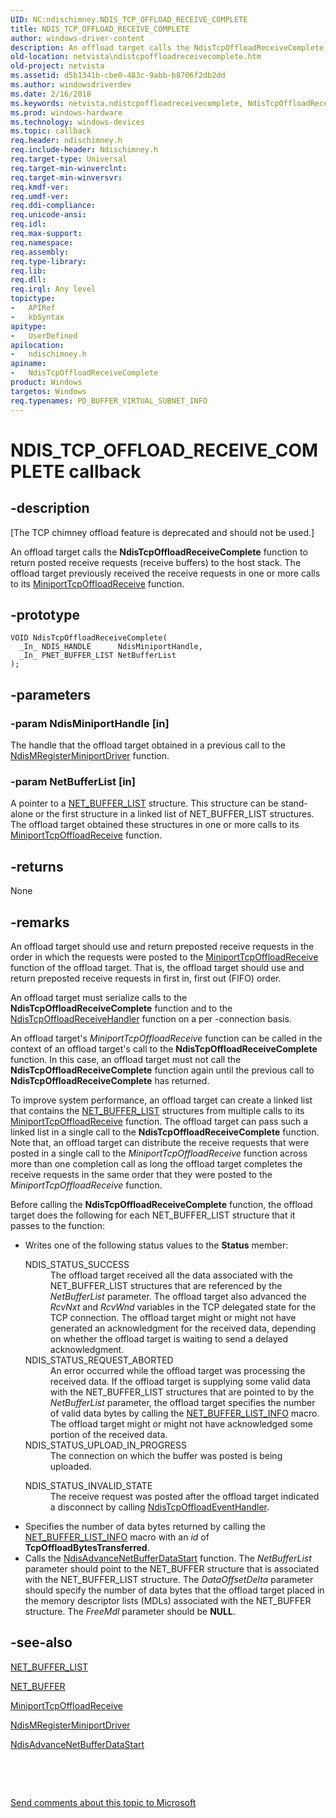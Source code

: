 ```yaml
---
UID: NC:ndischimney.NDIS_TCP_OFFLOAD_RECEIVE_COMPLETE
title: NDIS_TCP_OFFLOAD_RECEIVE_COMPLETE
author: windows-driver-content
description: An offload target calls the NdisTcpOffloadReceiveComplete function to return posted receive requests (receive buffers) to the host stack.
old-location: netvista\ndistcpoffloadreceivecomplete.htm
old-project: netvista
ms.assetid: d5b1341b-cbe0-483c-9abb-b8706f2db2dd
ms.author: windowsdriverdev
ms.date: 2/16/2018
ms.keywords: netvista.ndistcpoffloadreceivecomplete, NdisTcpOffloadReceiveComplete callback function [Network Drivers Starting with Windows Vista], NdisTcpOffloadReceiveComplete, NDIS_TCP_OFFLOAD_RECEIVE_COMPLETE, NDIS_TCP_OFFLOAD_RECEIVE_COMPLETE, ndischimney/NdisTcpOffloadReceiveComplete, tcp_chim_ndis_func_7d17cfb0-d83a-42e2-9ac8-042bf1964991.xml
ms.prod: windows-hardware
ms.technology: windows-devices
ms.topic: callback
req.header: ndischimney.h
req.include-header: Ndischimney.h
req.target-type: Universal
req.target-min-winverclnt: 
req.target-min-winversvr: 
req.kmdf-ver: 
req.umdf-ver: 
req.ddi-compliance: 
req.unicode-ansi: 
req.idl: 
req.max-support: 
req.namespace: 
req.assembly: 
req.type-library: 
req.lib: 
req.dll: 
req.irql: Any level
topictype:
-	APIRef
-	kbSyntax
apitype:
-	UserDefined
apilocation:
-	ndischimney.h
apiname:
-	NdisTcpOffloadReceiveComplete
product: Windows
targetos: Windows
req.typenames: PD_BUFFER_VIRTUAL_SUBNET_INFO
---
```


# NDIS_TCP_OFFLOAD_RECEIVE_COMPLETE callback


## -description


<p class="CCE_Message">[The TCP chimney offload feature is deprecated and should not be used.]

An offload target calls the 
  <b>NdisTcpOffloadReceiveComplete</b> function to return posted receive requests (receive buffers) to the
  host stack. The offload target previously received the receive requests in one or more calls to its 
  <a href="..\ndischimney\nc-ndischimney-w_tcp_offload_receive_handler.md">
  MiniportTcpOffloadReceive</a> function.


## -prototype


````
VOID NdisTcpOffloadReceiveComplete(
  _In_ NDIS_HANDLE      NdisMiniportHandle,
  _In_ PNET_BUFFER_LIST NetBufferList
);
````


## -parameters




### -param NdisMiniportHandle [in]

The handle that the offload target obtained in a previous call to the 
     <a href="..\ndis\nf-ndis-ndismregisterminiportdriver.md">
     NdisMRegisterMiniportDriver</a> function.


### -param NetBufferList [in]

A pointer to a 
     <a href="..\ndis\ns-ndis-_net_buffer_list.md">NET_BUFFER_LIST</a> structure. This structure
     can be stand-alone or the first structure in a linked list of NET_BUFFER_LIST structures. The offload
     target obtained these structures in one or more calls to its 
     <a href="..\ndischimney\nc-ndischimney-w_tcp_offload_receive_handler.md">
     MiniportTcpOffloadReceive</a> function.


## -returns



None




## -remarks



An offload target should use and return preposted receive requests in the order in which the requests
    were posted to the 
    <a href="..\ndischimney\nc-ndischimney-w_tcp_offload_receive_handler.md">
    MiniportTcpOffloadReceive</a> function of the offload target. That is, the offload target should use
    and return preposted receive requests in first in, first out (FIFO) order.

An offload target must serialize calls to the 
    <b>NdisTcpOffloadReceiveComplete</b> function and to the 
    <a href="..\ndischimney\nc-ndischimney-ndis_tcp_offload_receive_indicate.md">
    NdisTcpOffloadReceiveHandler</a> function on a per -connection basis.

An offload target's 
    <i>MiniportTcpOffloadReceive</i> function can be called in the context of an offload target's call to the 
    <b>NdisTcpOffloadReceiveComplete</b> function. In this case, an offload target must not call the 
    <b>NdisTcpOffloadReceiveComplete</b> function again until the previous call to 
    <b>NdisTcpOffloadReceiveComplete</b> has returned.

To improve system performance, an offload target can create a linked list that contains the 
    <a href="..\ndis\ns-ndis-_net_buffer_list.md">NET_BUFFER_LIST</a> structures from multiple
    calls to its 
    <a href="..\ndischimney\nc-ndischimney-w_tcp_offload_receive_handler.md">
    MiniportTcpOffloadReceive</a> function. The offload target can pass such a linked list in a single call
    to the 
    <b>NdisTcpOffloadReceiveComplete</b> function. Note that, an offload target can distribute the receive
    requests that were posted in a single call to the 
    <i>
    MiniportTcpOffloadReceive</i> function across more than one completion call as long the offload target
    completes the receive requests in the same order that they were posted to the 
    <i>MiniportTcpOffloadReceive</i> function.

Before calling the 
    <b>NdisTcpOffloadReceiveComplete</b> function, the offload target does the following for each
    NET_BUFFER_LIST structure that it passes to the function:

<ul>
<li>Writes one of the following status values to the 
     <b>Status</b> member:
     

<dl>
<dt><a id="NDIS_STATUS_SUCCESS"></a><a id="ndis_status_success"></a>NDIS_STATUS_SUCCESS</dt>
<dd>
The offload target received all the data associated with the NET_BUFFER_LIST structures that are
       referenced by the 
       <i>NetBufferList</i> parameter. The offload target also advanced the 
       <i>RcvNxt</i> and 
       <i>RcvWnd</i> variables in the TCP delegated state for the TCP connection. The offload target might or
       might not have generated an acknowledgment for the received data, depending on whether the offload
       target is waiting to send a delayed acknowledgment.

</dd>
<dt><a id="NDIS_STATUS_REQUEST_ABORTED"></a><a id="ndis_status_request_aborted"></a>NDIS_STATUS_REQUEST_ABORTED</dt>
<dd>
An error occurred while the offload target was processing the received data. If the offload
       target is supplying some valid data with the NET_BUFFER_LIST structures that are pointed to by the 
       <i>NetBufferList</i> parameter, the offload target specifies the number of valid data bytes by calling
       the 
       <a href="https://msdn.microsoft.com/library/windows/hardware/ff568401">NET_BUFFER_LIST_INFO</a> macro. The
       offload target might or might not have acknowledged some portion of the received data.

</dd>
<dt><a id="NDIS_STATUS_UPLOAD_IN_PROGRESS"></a><a id="ndis_status_upload_in_progress"></a>NDIS_STATUS_UPLOAD_IN_PROGRESS</dt>
<dd>
The connection on which the buffer was posted is being uploaded.

</dd>
</dl>


<dl>
<dt><a id="NDIS_STATUS_INVALID_STATE"></a><a id="ndis_status_invalid_state"></a>NDIS_STATUS_INVALID_STATE</dt>
<dd>
The receive request was posted after the offload target indicated a disconnect by calling 
       <a href="..\ndischimney\nc-ndischimney-ndis_tcp_offload_event_indicate.md">
       NdisTcpOffloadEventHandler</a>.

</dd>
</dl>
</li>
</ul>
<ul>
<li>
Specifies the number of data bytes returned by calling the 
      <a href="https://msdn.microsoft.com/library/windows/hardware/ff568401">NET_BUFFER_LIST_INFO</a> macro with an 
      <i>id</i> of 
      <b>TcpOffloadBytesTransferred</b>.

</li>
<li>
Calls the 
      <a href="..\ndis\nf-ndis-ndisadvancenetbufferdatastart.md">
      NdisAdvanceNetBufferDataStart</a> function. The 
      <i>NetBufferList</i> parameter should point to the NET_BUFFER structure that is associated with the
      NET_BUFFER_LIST structure. The 
      <i>DataOffsetDelta</i> parameter should specify the number of data bytes that the offload target placed
      in the memory descriptor lists (MDLs) associated with the NET_BUFFER structure. The 
      <i>FreeMdl</i> parameter should be <b>NULL</b>.

</li>
</ul>



## -see-also

<a href="..\ndis\ns-ndis-_net_buffer_list.md">NET_BUFFER_LIST</a>



<a href="..\ndis\ns-ndis-_net_buffer.md">NET_BUFFER</a>



<a href="..\ndischimney\nc-ndischimney-w_tcp_offload_receive_handler.md">MiniportTcpOffloadReceive</a>



<a href="..\ndis\nf-ndis-ndismregisterminiportdriver.md">NdisMRegisterMiniportDriver</a>



<a href="..\ndis\nf-ndis-ndisadvancenetbufferdatastart.md">
   NdisAdvanceNetBufferDataStart</a>



 

 

<a href="mailto:wsddocfb@microsoft.com?subject=Documentation%20feedback [netvista\netvista]:%20NDIS_TCP_OFFLOAD_RECEIVE_COMPLETE callback function%20 RELEASE:%20(2/16/2018)&amp;body=%0A%0APRIVACY STATEMENT%0A%0AWe use your feedback to improve the documentation. We don't use your email address for any other purpose, and we'll remove your email address from our system after the issue that you're reporting is fixed. While we're working to fix this issue, we might send you an email message to ask for more info. Later, we might also send you an email message to let you know that we've addressed your feedback.%0A%0AFor more info about Microsoft's privacy policy, see http://privacy.microsoft.com/en-us/default.aspx." title="Send comments about this topic to Microsoft">Send comments about this topic to Microsoft</a>

